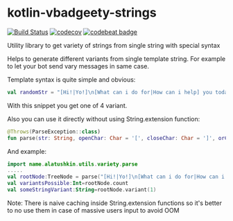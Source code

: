 # kotlin-vbadgeety-strings

[![Build Status](https://travis-ci.org/alatushkin/kotlin-variety-strings.svg?branch=master)](https://travis-ci.org/alatushkin/kotlin-variety-strings)
[![codecov](https://codecov.io/gh/alatushkin/kotlin-variety-strings/branch/master/graph/badge.svg)](https://codecov.io/gh/alatushkin/kotlin-variety-strings)
[![codebeat badge](https://codebeat.co/badges/4ffecc9a-4322-456b-91e5-d7b9687f64d9)](https://codebeat.co/projects/github-com-alatushkin-kotlin-variety-strings-master)

Utility library to get variety of strings from single string with special syntax

Helps to generate different variants from single template string. 
For example to let your bot send vary messages in same case.

Template syntax is quite simple and obvious:
```kotlin
val randomStr = "[Hi!|Yo!]\n[What can i do for|How can i help] you today?".randomVariant()
```
With this snippet you get one of 4 variant.

Also you can use it directly without using String.extension function:
```kotlin
@Throws(ParseException::class)
fun parse(str: String, openChar: Char = '[', closeChar: Char = ']', orChar: Char = '|'): TreeNode 
```
And example:
```kotlin
import name.alatushkin.utils.variety.parse
.....
val rootNode:TreeNode = parse("[Hi!|Yo!]\n[What can i do for|How can i help] you today?")
val variantsPossible:Int=rootNode.count
val someStringVariant:String=rootNode.variant(1)

```
 
 Note:
 There is naive caching inside String.extension functions so it's better to no use them in case of massive users input to avoid OOM
    